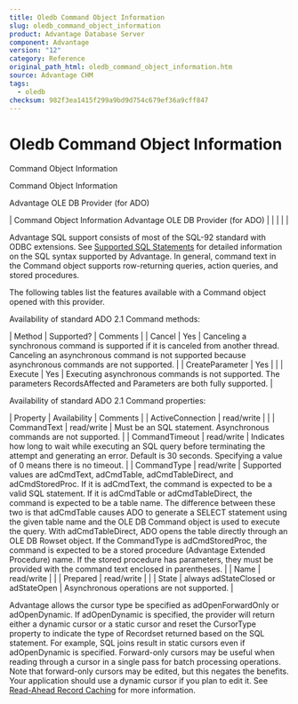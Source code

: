 ```yaml
---
title: Oledb Command Object Information
slug: oledb_command_object_information
product: Advantage Database Server
component: Advantage
version: "12"
category: Reference
original_path_html: oledb_command_object_information.htm
source: Advantage CHM
tags:
  - oledb
checksum: 982f3ea1415f299a9bd9d754c679ef36a9cff847
---
```


# Oledb Command Object Information

Command Object Information

Command Object Information

Advantage OLE DB Provider (for ADO)

| Command Object Information  Advantage OLE DB Provider (for ADO) |  |  |  |  |

Advantage SQL support consists of most of the SQL-92 standard with ODBC extensions. See [Supported SQL Statements](master_supported_sql_statements.md) for detailed information on the SQL syntax supported by Advantage. In general, command text in the Command object supports row-returning queries, action queries, and stored procedures.

The following tables list the features available with a Command object opened with this provider.

Availability of standard ADO 2.1 Command methods:

| Method | Supported? | Comments |
| Cancel | Yes | Canceling a synchronous command is supported if it is canceled from another thread. Canceling an asynchronous command is not supported because asynchronous commands are not supported. |
| CreateParameter | Yes |  |
| Execute | Yes | Executing asynchronous commands is not supported. The parameters RecordsAffected and Parameters are both fully supported. |

Availability of standard ADO 2.1 Command properties:

| Property | Availability | Comments |
| ActiveConnection | read/write |  |
| CommandText | read/write | Must be an SQL statement. Asynchronous commands are not supported. |
| CommandTimeout | read/write | Indicates how long to wait while executing an SQL query before terminating the attempt and generating an error. Default is 30 seconds. Specifying a value of 0 means there is no timeout. |
| CommandType | read/write | Supported values are adCmdText, adCmdTable, adCmdTableDirect, and adCmdStoredProc. If it is adCmdText, the command is expected to be a valid SQL statement. If it is adCmdTable or adCmdTableDirect, the command is expected to be a table name. The difference between these two is that adCmdTable causes ADO to generate a SELECT statement using the given table name and the OLE DB Command object is used to execute the query. With adCmdTableDirect, ADO opens the table directly through an OLE DB Rowset object. If the CommandType is adCmdStoredProc, the command is expected to be a stored procedure (Advantage Extended Procedure) name. If the stored procedure has parameters, they must be provided with the command text enclosed in parentheses. |
| Name | read/write |  |
| Prepared | read/write |  |
| State | always adStateClosed  or adStateOpen | Asynchronous operations are not supported. |

Advantage allows the cursor type be specified as adOpenForwardOnly or adOpenDynamic. If adOpenDynamic is specified, the provider will return either a dynamic cursor or a static cursor and reset the CursorType property to indicate the type of Recordset returned based on the SQL statement. For example, SQL joins result in static cursors even if adOpenDynamic is specified. Forward-only cursors may be useful when reading through a cursor in a single pass for batch processing operations. Note that forward-only cursors may be edited, but this negates the benefits. Your application should use a dynamic cursor if you plan to edit it. See [Read-Ahead Record Caching](master_read_ahead_record_caching.md) for more information.

